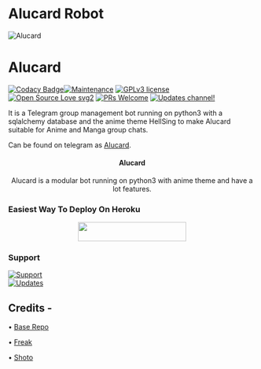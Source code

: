 
# Alucard Robot
![Alucard](https://telegra.ph/file/e65a45a722a371b3f885b.jpg)
# Alucard
[![Codacy Badge](https://app.codacy.com/project/badge/Grade/729d680436084e0a9cb16f0e875dc097)](https://www.codacy.com/gh/DarkSoulxUltra/DestinyBot/dashboard?utm_source=github.com&amp;utm_medium=referral&amp;utm_content=DarkSoulxUltra/DestinyBot&amp;utm_campaign=Badge_Grade_Settings)[![Maintenance](https://img.shields.io/badge/Maintained%3F-yes-green.svg)](https://github.com/FreakMask/Alucard/graphs/commit-activity) [![GPLv3 license](https://img.shields.io/badge/License-GPLv3-blue.svg)](https://perso.crans.org/besson/LICENSE.html) [![Open Source Love svg2](https://badges.frapsoft.com/os/v2/open-source.svg?v=103)](https://github.com/ellerbrock/open-source-badges/) [![PRs Welcome](https://img.shields.io/badge/PRs-welcome-brightgreen.svg?style=flat-square)](https://makeapullrequest.com) [![Updates channel!](https://img.shields.io/badge/Join%20Channel-!-red)](https://t.me/HellSing_updates)

It is a Telegram group management bot running on python3 with a sqlalchemy database and the anime theme HellSing to make Alucard suitable for Anime and Manga group chats.

Can be found on telegram as [Alucard](https://t.me/Alucard_Robot).


<h4><p align="center"> Alucard </p></h4>

<p align="center">Alucard is a modular bot running on python3 with anime theme and have a lot features.</p>


### Easiest Way To Deploy On Heroku 

<p align="center"><a href="https://heroku.com/deploy?template=https://github.com/Hawksbyakuya/Alucard"> <img src="https://img.shields.io/badge/Deploy%20To%20Heroku-blue?style=for-the-badge&logo=heroku" width="220" height="38.45"/></a></p>


### Support
<p>
<a href="https://t.me/HellSingOrganisation"> <img src="https://img.shields.io/badge/Support-Chat-blue?&logo=telegram" alt="Support" /> </a><br>
<a href="https://t.me/HellSingupdates"> <img src="https://img.shields.io/badge/Update-Channel-blue?&logo=telegram" alt="Updates" /> </a><br>
</p>

## Credits -
• [Base Repo](https://github.com/kennedy-ex/EmikoRobot)

• [Freak](https://github.com/FreakMask)

• [Shoto](https://github.com/DarkSoulxUltra)

